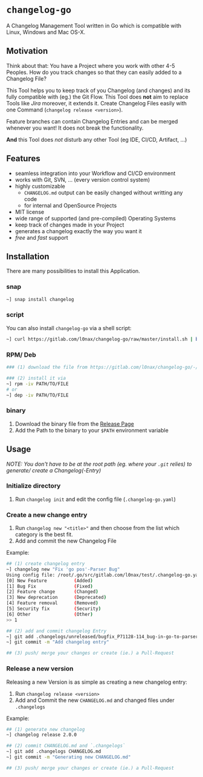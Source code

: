 # `changelog-go`

A Changelog Management Tool written in Go which is compatible with Linux,
Windows and Mac OS-X.

## Motivation

Think about that: You have a Project where you work with other 4-5 Peoples. How do you track changes so that they can
easily added to a Changelog File?

This Tool helps you to keep track of you Changelog (and changes) and its fully
compatible with (eg.) the Git Flow. This Tool does **not** aim to replace Tools
like _Jira_ moreover, it extends it. Create Changelog Files easily with one
Command (`changelog release <version>`).

Feature branches can contain Changelog Entries and can be merged whenever you want!
It does not break the functionality.

**And** this Tool does _not_ disturb any other Tool (eg IDE, CI/CD, Artifact, ...)

## Features

- seamless integration into your Workflow and CI/CD environment
- works with Git, SVN, ... (every version control system)
- highly customizable
  * `CHANGELOG.md` output can be easily changed without writting any code
  * for internal and OpenSource Projects
- MIT license
- wide range of supported (and pre-compiled) Operating Systems
- keep track of changes made in your Project
- generates a changelog exactly the way you want it
- _free_ and _fast_ support


## Installation

There are many possibilities to install this Application.

### snap

```bash
~] snap install changelog
```

### script

You can also install `changelog-go` via a shell script:
```bash
~] curl https://gitlab.com/l0nax/changelog-go/raw/master/install.sh | bash
```

### RPM/ Deb

```bash
### (1) download the file from https://gitlab.com/l0nax/changelog-go/-/releases

### (2) install it via
~] rpm -iv PATH/TO/FILE
# or
~] dep -iv PATH/TO/FILE
```

### binary

1. Download the binary file from the [Release Page](https://gitlab.com/l0nax/changelog-go/-/releases)
2. Add the Path to the binary to your `$PATH` environment variable


## Usage

_NOTE: You don't have to be at the root path (eg. where your `.git` relies) to
generate/ create a Changelog(-Entry)_

### Initialize directory

1. Run `changelog init` and edit the config file (`.changelog-go.yaml`)

### Create a new change entry

1. Run `changelog new "<title>"` and then choose from the list which category
is the best fit.
2. Add and commit the new Changelog File

Example:
```bash   
## (1) create changelog entry
~] changelog new "Fix 'go pos'-Parser Bug"
Using config file: /root/.go/src/gitlab.com/l0nax/test/.changelog-go.yaml
[0] New Feature          (Added)
[1] Bug Fix              (Fixed)
[2] Feature change       (Changed)
[3] New deprecation      (Deprecated)
[4] Feature removal      (Removed)
[5] Security fix         (Security)
[6] Other                (Other)
>> 1

## (2) add and commit changelog Entry
~] git add .changelogs/unreleased/bugfix_P71128-114_bug-in-go-to-parser-gnAfCUyu
~] git commit -m "Add changelog entry"

## (3) push/ merge your changes or create (ie.) a Pull-Request
```

### Release a new version

Releasing a new Version is as simple as creating a new changelog entry:

1. Run `changelog release <version>`
2. Add and Commit the new `CHANGELOG.md` and changed files under `.changelogs`

Example:
```bash   
## (1) generate new changelog
~] changelog release 2.0.0

## (2) commit CHANGELOG.md and `.changelogs`
~] git add .changelogs CHANGELOG.md
~] git commit -m "Generating new CHANGELOG.md"

## (3) push/ merge your changes or create (ie.) a Pull-Request
```
